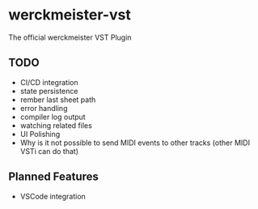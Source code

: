 # werckmeister-vst
The official werckmeister VST Plugin


## TODO
* CI/CD integration
* state persistence
* rember last sheet path
* error handling
* compiler log output
* watching related files
* UI Polishing
* Why is it not possible to send MIDI events to other tracks (other MIDI VSTi can do that)

## Planned Features
* VSCode integration